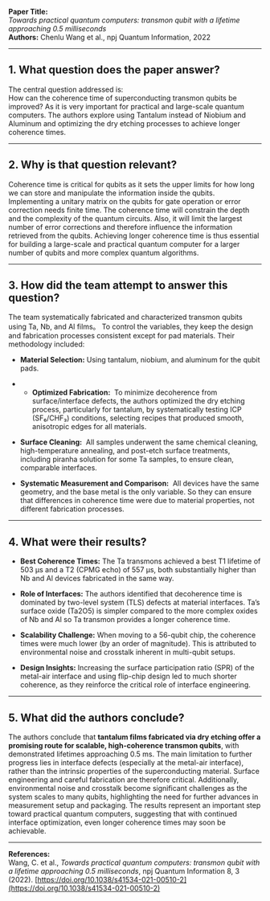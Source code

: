 
**Paper Title:**  
*Towards practical quantum computers: transmon qubit with a lifetime approaching 0.5 milliseconds*  
**Authors:** Chenlu Wang et al., npj Quantum Information, 2022

---

## 1. What question does the paper answer?

The central question addressed is:  
How can the coherence time of superconducting transmon qubits be improved? As it is very important for practical and large-scale quantum computers. The authors explore using Tantalum instead of Niobium and Aluminum and optimizing the dry etching processes to achieve longer coherence times.

---

## 2. Why is that question relevant?

Coherence time is critical for qubits as it sets the upper limits for how long we can store and manipulate the information inside the qubits. Implementing a unitary matrix on the qubits for gate operation or error correction needs finite time. The coherence time will constrain the depth and the complexity of the quantum circuits. Also, it will limit the largest number of error corrections and therefore influence the information retrieved from the qubits. Achieving longer coherence time is thus essential for building a large-scale and practical quantum computer for a larger number of qubits and more complex quantum algorithms.

---

## 3. How did the team attempt to answer this question?

The team systematically fabricated and characterized transmon qubits using Ta, Nb, and Al films。 To control the variables, they keep the design and fabrication processes consistent except for pad materials. Their methodology included:

- **Material Selection:** Using tantalum, niobium, and aluminum for the qubit pads.
- - **Optimized Fabrication:**  To minimize decoherence from surface/interface defects, the authors optimized the dry etching process, particularly for tantalum, by systematically testing ICP (SF₆/CHF₃) conditions, selecting recipes that produced smooth, anisotropic edges for all materials.

- **Surface Cleaning:**  All samples underwent the same chemical cleaning, high-temperature annealing, and post-etch surface treatments, including piranha solution for some Ta samples, to ensure clean, comparable interfaces.

- **Systematic Measurement and Comparison:**  All devices have the same geometry, and the base metal is the only variable. So they can ensure that differences in coherence time were due to material properties, not different fabrication processes.

---

## 4. What were their results?

- **Best Coherence Times:** The Ta transmons achieved a best T1 lifetime of 503 μs and a T2 (CPMG echo) of 557 μs, both substantially higher than Nb and Al devices fabricated in the same way.
- **Role of Interfaces:** The authors identified that decoherence time is dominated by two-level system (TLS) defects at material interfaces. Ta’s surface oxide (Ta2O5) is simpler compared to the more complex oxides of Nb and Al so Ta transmon provides a longer coherence time.

- **Scalability Challenge:** When moving to a 56-qubit chip, the coherence times were much lower (by an order of magnitude). This is attributed to environmental noise and crosstalk inherent in multi-qubit setups.

- **Design Insights:** Increasing the surface participation ratio (SPR) of the metal-air interface and using flip-chip design led to much shorter coherence, as they reinforce the critical role of interface engineering.

---

## 5. What did the authors conclude?

The authors conclude that **tantalum films fabricated via dry etching offer a promising route for scalable, high-coherence transmon qubits**, with demonstrated lifetimes approaching 0.5 ms. The main limitation to further progress lies in interface defects (especially at the metal-air interface), rather than the intrinsic properties of the superconducting material. Surface engineering and careful fabrication are therefore critical. Additionally, environmental noise and crosstalk become significant challenges as the system scales to many qubits, highlighting the need for further advances in measurement setup and packaging. The results represent an important step toward practical quantum computers, suggesting that with continued interface optimization, even longer coherence times may soon be achievable.

---

**References:**  
Wang, C. et al., *Towards practical quantum computers: transmon qubit with a lifetime approaching 0.5 milliseconds*, npj Quantum Information 8, 3 (2022). [https://doi.org/10.1038/s41534-021-00510-2](https://doi.org/10.1038/s41534-021-00510-2)
